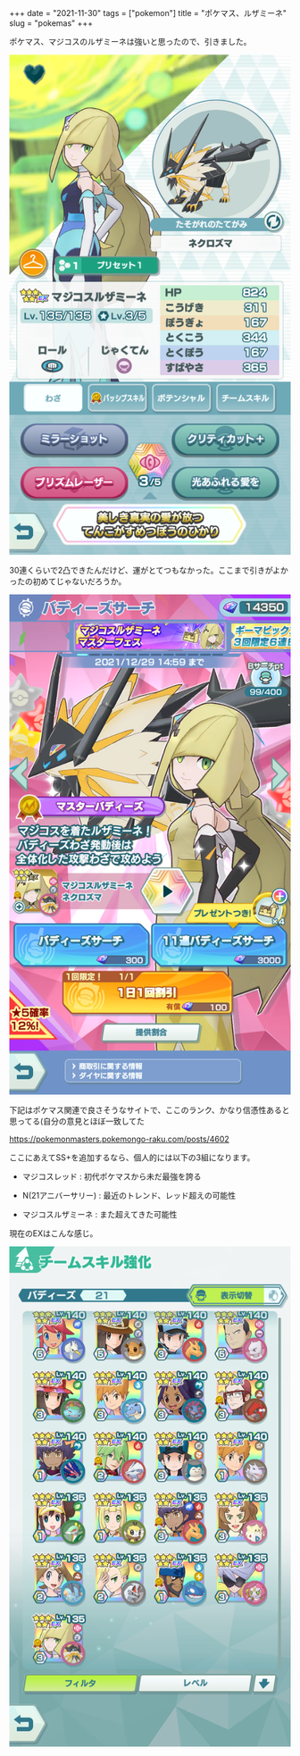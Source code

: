 +++
date = "2021-11-30"
tags = ["pokemon"]
title = "ポケマス、ルザミーネ"
slug = "pokemas"
+++

ポケマス、マジコスのルザミーネは強いと思ったので、引きました。

![](https://raw.githubusercontent.com/syui/img/master/other/pokemonmasters_20211130_0025.png)

30連くらいで2凸できたんだけど、運がとてつもなかった。ここまで引きがよかったの初めてじゃないだろうか。

![](https://raw.githubusercontent.com/syui/img/master/other/pokemonmasters_20211130_0026.png)

下記はポケマス関連で良さそうなサイトで、ここのランク、かなり信憑性あると思ってる(自分の意見とほぼ一致してた

https://pokemonmasters.pokemongo-raku.com/posts/4602

ここにあえてSS+を追加するなら、個人的には以下の3組になります。

- マジコスレッド : 初代ポケマスから未だ最強を誇る

- N(21アニバーサリー) : 最近のトレンド、レッド超えの可能性

- マジコスルザミーネ : また超えてきた可能性

現在のEXはこんな感じ。

![](https://raw.githubusercontent.com/syui/img/master/other/pokemonmasters_20211130_0024.png)

